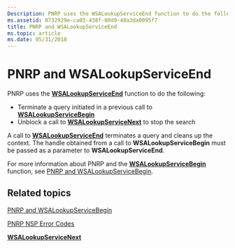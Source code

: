 ```yaml
---
Description: PNRP uses the WSALookupServiceEnd function to do the following.
ms.assetid: 0732929e-ca03-438f-80d9-48a3da0095f7
title: PNRP and WSALookupServiceEnd
ms.topic: article
ms.date: 05/31/2018
---
```


# PNRP and WSALookupServiceEnd

PNRP uses the [**WSALookupServiceEnd**](winsock-nsp-reference-links.md) function to do the following:

-   Terminate a query initiated in a previous call to [**WSALookupServiceBegin**](winsock-nsp-reference-links.md)
-   Unblock a call to [**WSALookupServiceNext**](winsock-nsp-reference-links.md) to stop the search

A call to [**WSALookupServiceEnd**](winsock-nsp-reference-links.md) terminates a query and cleans up the context. The handle obtained from a call to **WSALookupServiceBegin** must be passed as a parameter to **WSALookupServiceEnd**.

For more information about PNRP and the [**WSALookupServiceBegin**](winsock-nsp-reference-links.md) function, see [PNRP and WSALookupServiceBegin](pnrp-and-wsalookupservicebegin.md).

## Related topics

<dl> <dt>

[PNRP and WSALookupServiceBegin](pnrp-and-wsalookupservicebegin.md)
</dt> <dt>

[PNRP NSP Error Codes](pnrp-nsp-error-codes.md)
</dt> <dt>

[**WSALookupServiceNext**](winsock-nsp-reference-links.md)
</dt> </dl>

 

 




